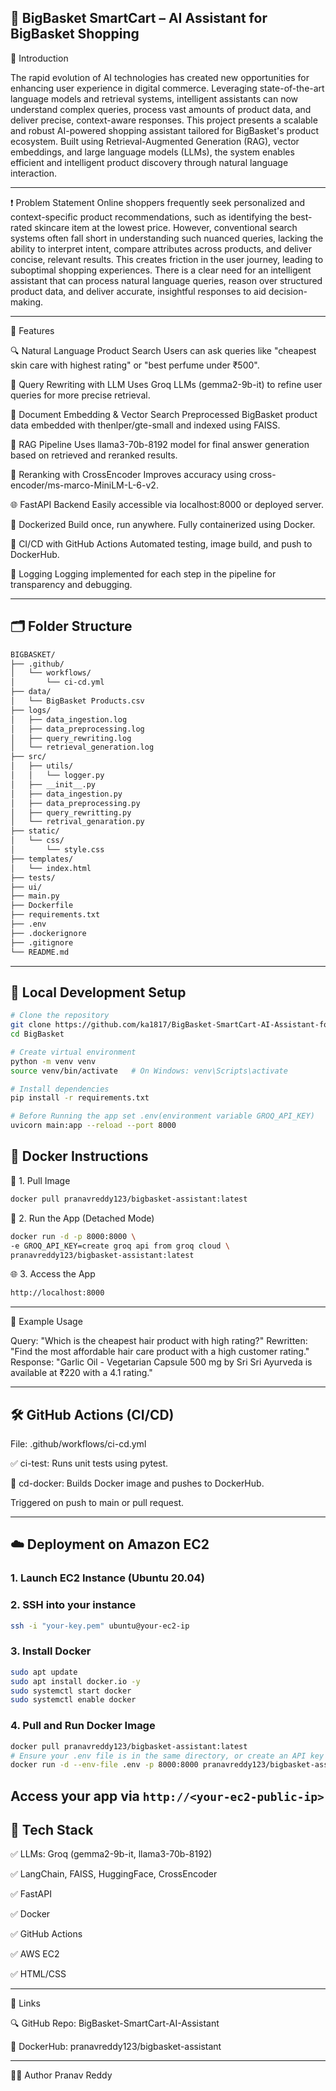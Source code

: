 ## 🛒 BigBasket SmartCart – AI Assistant for BigBasket Shopping

🧾 Introduction

The rapid evolution of AI technologies has created new opportunities for enhancing user experience in digital commerce. Leveraging state-of-the-art language models and retrieval systems, intelligent assistants can now understand complex queries, process vast amounts of product data, and deliver precise, context-aware responses. This project presents a scalable and robust AI-powered shopping assistant tailored for BigBasket's product ecosystem. Built using Retrieval-Augmented Generation (RAG), vector embeddings, and large language models (LLMs), the system enables efficient and intelligent product discovery through natural language interaction.

---

❗ Problem Statement
Online shoppers frequently seek personalized and context-specific product recommendations, such as identifying the best-rated skincare item at the lowest price. However, conventional search systems often fall short in understanding such nuanced queries, lacking the ability to interpret intent, compare attributes across products, and deliver concise, relevant results. This creates friction in the user journey, leading to suboptimal shopping experiences. There is a clear need for an intelligent assistant that can process natural language queries, reason over structured product data, and deliver accurate, insightful responses to aid decision-making.

---

🚀 Features

🔍 Natural Language Product Search
Users can ask queries like "cheapest skin care with highest rating" or "best perfume under ₹500".

🧠 Query Rewriting with LLM
Uses Groq LLMs (gemma2-9b-it) to refine user queries for more precise retrieval.

📄 Document Embedding & Vector Search
Preprocessed BigBasket product data embedded with thenlper/gte-small and indexed using FAISS.

🤖 RAG Pipeline
Uses llama3-70b-8192 model for final answer generation based on retrieved and reranked results.

🔁 Reranking with CrossEncoder
Improves accuracy using cross-encoder/ms-marco-MiniLM-L-6-v2.

🌐 FastAPI Backend
Easily accessible via localhost:8000 or deployed server.

🐳 Dockerized
Build once, run anywhere. Fully containerized using Docker.

🚰 CI/CD with GitHub Actions
Automated testing, image build, and push to DockerHub.

📜 Logging
Logging implemented for each step in the pipeline for transparency and debugging.

---

## 🗂️ Folder Structure

```bash
BIGBASKET/
├── .github/
│   └── workflows/
│       └── ci-cd.yml
├── data/
│   └── BigBasket Products.csv
├── logs/
│   ├── data_ingestion.log
│   ├── data_preprocessing.log
│   ├── query_rewriting.log
│   └── retrieval_generation.log
├── src/
│   ├── utils/
│   │   └── logger.py
│   ├── __init__.py
│   ├── data_ingestion.py
│   ├── data_preprocessing.py
│   ├── query_rewritting.py
│   └── retrival_genaration.py
├── static/
│   └── css/
│       └── style.css
├── templates/
│   └── index.html
├── tests/
├── ui/
├── main.py
├── Dockerfile
├── requirements.txt
├── .env
├── .dockerignore
├── .gitignore
└── README.md
```

---

## 🧪 Local Development Setup

```bash
# Clone the repository
git clone https://github.com/ka1817/BigBasket-SmartCart-AI-Assistant-for-BigBasket-Shopping
cd BigBasket

# Create virtual environment
python -m venv venv
source venv/bin/activate   # On Windows: venv\Scripts\activate

# Install dependencies
pip install -r requirements.txt

# Before Running the app set .env(environment variable GROQ_API_KEY)
uvicorn main:app --reload --port 8000
```

## 🐳 Docker Instructions

🔧 1. Pull Image

```bash
docker pull pranavreddy123/bigbasket-assistant:latest
```

🚀 2. Run the App (Detached Mode)

```bash
docker run -d -p 8000:8000 \
-e GROQ_API_KEY=create groq api from groq cloud \
pranavreddy123/bigbasket-assistant:latest
```

🌐 3. Access the App

```bash
http://localhost:8000
```

---

🤖 Example Usage

Query: "Which is the cheapest hair product with high rating?"
Rewritten: "Find the most affordable hair care product with a high customer rating."
Response: "Garlic Oil - Vegetarian Capsule 500 mg by Sri Sri Ayurveda is available at ₹220 with a 4.1 rating."

---

## 🛠️ GitHub Actions (CI/CD)

File: .github/workflows/ci-cd.yml

✅ ci-test: Runs unit tests using pytest.

🐳 cd-docker: Builds Docker image and pushes to DockerHub.

Triggered on push to main or pull request.

---

## ☁️ Deployment on Amazon EC2

### 1. Launch EC2 Instance (Ubuntu 20.04)

### 2. SSH into your instance

```bash
ssh -i "your-key.pem" ubuntu@your-ec2-ip
```

### 3. Install Docker

```bash
sudo apt update
sudo apt install docker.io -y
sudo systemctl start docker
sudo systemctl enable docker
```

### 4. Pull and Run Docker Image

```bash
docker pull pranavreddy123/bigbasket-assistant:latest
# Ensure your .env file is in the same directory, or create an API key using Groq Cloud and add it to the .env file
docker run -d --env-file .env -p 8000:8000 pranavreddy123/bigbasket-assistant:latest
```

## Access your app via `http://<your-ec2-public-ip>`

## 🧠 Tech Stack

✅ LLMs: Groq (gemma2-9b-it, llama3-70b-8192)

✅ LangChain, FAISS, HuggingFace, CrossEncoder

✅ FastAPI

✅ Docker

✅ GitHub Actions

✅ AWS EC2

✅ HTML/CSS

---

🔗 Links

🔍 GitHub Repo: BigBasket-SmartCart-AI-Assistant

🐳 DockerHub: pranavreddy123/bigbasket-assistant

---

🧑‍💻 Author
Pranav Reddy
